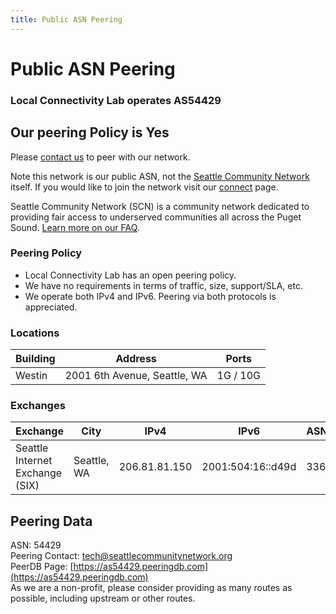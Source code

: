 ```yaml
---
title: Public ASN Peering
---
```

# Public ASN Peering
### Local Connectivity Lab operates **AS54429**

## Our peering Policy is **Yes**

Please [contact us](mailto:lcl@seattlecommunitynetwork.org) to peer with our network.

Note this network is our public ASN, not the [Seattle Community Network](https://seattlecommunitynetwork.org) itself. If you would like to join the network visit our [connect](https://seattlecommunitynetwork.org/ourSites.html) page.

Seattle Community Network (SCN) is a community network dedicated to providing fair access to underserved communities all across the Puget Sound. [Learn more on our FAQ](../faq/about.md).

### Peering Policy

* Local Connectivity Lab has an open peering policy.
* We have no requirements in terms of traffic, size, support/SLA, etc.
* We operate both IPv4 and IPv6. Peering via both protocols is appreciated.

### Locations

| Building | Address                      | Ports    |
| -------- | ---------------------------- | -------- |
| Westin   | 2001 6th Avenue, Seattle, WA | 1G / 10G |

### Exchanges

| Exchange                        | City         | IPv4           | IPv6             | ASNs | Routes | Speed |
| ------------------------------- | ------------ | -------------- | ---------------- | ---- | ------ | ----- |
| Seattle Internet Exchange (SIX) | Seattle, WA  | 206.81.81.150 | 2001:504:16::d49d | 336  | ~192K  | 10G   |

## Peering Data

ASN: 54429  
Peering Contact: tech@seattlecommunitynetwork.org  
PeerDB Page: [https://as54429.peeringdb.com](https://as54429.peeringdb.com)  
As we are a non-profit, please consider providing as many routes as possible, including upstream or other routes.  

